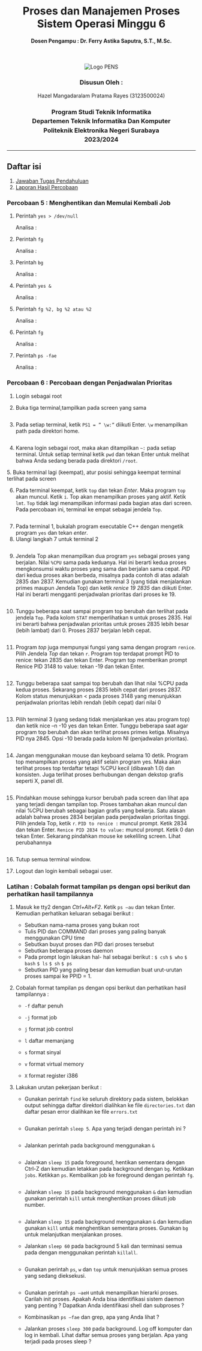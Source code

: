 <div align="center">
  <h1 style="font-weight: bold">Proses dan Manajemen Proses
Sistem Operasi Minggu 6</h1>
  <h4 style="text-align: center;">Dosen Pengampu : Dr. Ferry Astika Saputra, S.T., M.Sc.</h4>
</div>
<br />
<br />
<div align="center">
  <img src="https://upload.wikimedia.org/wikipedia/id/4/44/Logo_PENS.png" alt="Logo PENS">
  <h3 style="text-align: center;">Disusun Oleh : </h3>
  <p style="tex-align: center;">
    Hazel Mangadaralam Pratama Rayes (3123500024)<br>
  </p>
  <h3 style="text-align: center;line-height: 1.5">Program Studi Teknik Informatika<br>Departemen Teknik Informatika Dan Komputer<br>Politeknik Elektronika Negeri Surabaya<br>2023/2024</h3>
  <hr>
</div>

## Daftar isi

1. [Jawaban Tugas Pendahuluan](#tugas-pendahuluan)
2. [Laporan Hasil Percobaan](#percobaan)

### Percobaan 5 : Menghentikan dan Memulai Kembali Job

1. Perintah `yes > /dev/null`

    <img src="img/5_1.png" alt="">

   <br>
   Analisa :

   <br>

2. Perintah `fg`

    <img src="img/5_2.png" alt="">

   <br>
   Analisa :

   <br>

3. Perintah `bg`

    <img src="img/5_3.png" alt="">

   <br>
   Analisa :

   <br>

4. Perintah `yes &`

    <img src="img/5_4.png" alt="">

   <br>
   Analisa :

   <br>

5. Perintah `fg %2, bg %2 atau %2`

    <img src="img/5_5.png" alt="">

   <br>
   Analisa :

   <br>

6. Perintah `fg`

    <img src="img/5_6.png" alt="">

   <br>
   Analisa :

   <br>

7. Perintah `ps -fae`

    <img src="img/5_7.png" alt="">

   <br>
   Analisa :

   <br>

### Percobaan 6 : Percobaan dengan Penjadwalan Prioritas

1. Login sebagai root

2. Buka tiga terminal,tampilkan pada screen yang sama

   <img src="img/6_1.png" alt="">

   <br>

3. Pada setiap terminal, ketik `PS1 = ” \w:”` diikuti Enter. `\w` menampilkan path pada direktori home.

   <img src="img/6_2.png" alt="">

    <br>

4. Karena login sebagai root, maka akan ditampilkan `~:` pada setiap terminal. Untuk setiap terminal ketik `pwd` dan tekan Enter untuk melihat bahwa Anda sedang berada pada direktori `/root`.

<img src="img/6_3.png" alt="">

  <br>
5. Buka terminal lagi (keempat), atur posisi sehingga keempat terminal terlihat pada screen

   <img src="img/6_4.png" alt="">
  
  <br>

6. Pada terminal keempat, ketik `top` dan tekan _Enter_. Maka program `top` akan muncul. Ketik `i`. Top akan menampilkan proses yang aktif. Ketik `lmt`. `Top` tidak lagi menampilkan informasi pada bagian atas dari screen. Pada percobaan ini, terminal ke empat sebagai jendela `Top`.

  <img src="img/6_5.png" alt="">

  <br>
      <img src="img/6_51.png" alt="">
  
  <br>
      <img src="img/6_52.png" alt="">

7. Pada terminal 1, bukalah program executable C++ dengan mengetik program `yes` dan tekan _enter_.
8. Ulangi langkah 7 untuk terminal 2

<img src="img/6_6.png" alt="">

9. Jendela Top akan menampilkan dua program `yes` sebagai proses yang berjalan. Nilai `%CPU` sama pada keduanya. Hal ini berarti kedua proses mengkonsumsi waktu proses yang sama dan berjalan sama cepat. _PID_ dari kedua proses akan berbeda, misalnya pada contoh di atas adalah 2835 dan 2837. Kemudian gunakan terminal 3 (yang tidak menjalankan primes maupun Jendela Top) dan ketik _renice 19 2835_ dan diikuti Enter. Hal ini berarti mengganti penjadwalan prioritas dari proses ke 19.

 <img src="img/6_7.png" alt="">

10. Tunggu beberapa saat sampai program top berubah dan terlihat pada jendela `Top`. Pada kolom `STAT` memperlihatkan `N` untuk proses 2835. Hal ini berarti bahwa penjadwalan prioritas untuk proses 2835 lebih besar (lebih lambat) dari 0. Proses 2837 berjalan lebih cepat.

      <img src="img/6_8.png" alt="">

11. Program _top_ juga mempunyai fungsi yang sama dengan program `renice`. Pilih Jendela _Top_ dan tekan `r`. Program top terdapat prompt PID to renice: tekan 2835 dan tekan Enter. Program top memberikan prompt Renice PID 3148 to value: tekan -19 dan tekan Enter.

       <img src="img/6_9.png" alt="">
        
      <br>
      <img src="img/6_91.png" alt="">

12. Tunggu beberapa saat sampai top berubah dan lihat nilai %CPU pada kedua proses. Sekarang proses 2835 lebih cepat dari proses 2837. Kolom status menunjukkan < pada proses 3148 yang menunjukkan penjadwalan prioritas lebih rendah (lebih cepat) dari nilai 0

       <img src="img/6_9.png" alt="">

13. Pilih terminal 3 (yang sedang tidak menjalankan yes atau program top) dan ketik nice –n -10 yes dan tekan Enter. Tunggu beberapa saat agar program top berubah dan akan terlihat proses primes ketiga. Misalnya PID nya 2845. Opsi -10 berada pada kolom NI (penjadwalan prioritas).

       <img src="img/6_11.png" alt="">

14. Jangan menggunakan mouse dan keyboard selama 10 detik. Program top menampilkan proses yang aktif selain program yes. Maka akan terlihat proses top terdaftar tetapi %CPU kecil (dibawah 1.0) dan konsisten. Juga terlihat proses berhubungan dengan dekstop grafis seperti X, panel dll.

       <img src="img/6_12.png" alt="">

15. Pindahkan mouse sehingga kursor berubah pada screen dan lihat apa yang terjadi dengan tampilan top. Proses tambahan akan muncul dan nilai %CPU berubah sebagai bagian grafis yang bekerja. Satu alasan adalah bahwa proses 2834 berjalan pada penjadwalan prioritas tinggi. Pilih jendela Top, ketik `r`. `PID to renice :` muncul prompt. Ketik 2834 dan tekan Enter. `Renice PID 2834 to value:` muncul prompt. Ketik 0 dan tekan Enter. Sekarang pindahkan mouse ke sekeliling screen. Lihat perubahannya

       <img src="img/6_13.png" alt="">

       <br>
       <img src="img/6_131.png" alt="">
       
       <br>
       <img src="img/6_132.png" alt="">

16. Tutup semua terminal window.

17. Logout dan login kembali sebagai user.

### Latihan : Cobalah format tampilan ps dengan opsi berikut dan perhatikan hasil tampilannya

1. Masuk ke tty2 dengan _Ctrl+Alt+F2_. Ketik `ps –au` dan tekan Enter. Kemudian perhatikan keluaran sebagai berikut :

   - Sebutkan nama-nama proses yang bukan root
   - Tulis PID dan COMMAND dari proses yang paling banyak menggunakan CPU time
   - Sebutkan buyut proses dan PID dari proses tersebut
   - Sebutkan beberapa proses daemon
   - Pada prompt login lakukan hal- hal sebagai berikut :
     `$ csh`
     `$ who`
     `$ bash`
     `$ ls`
     `$ sh`
     `$ ps`
   - Sebutkan PID yang paling besar dan kemudian buat urut-urutan proses sampai ke PPID = 1.

2. Cobalah format tampilan ps dengan opsi berikut dan perhatikan hasil tampilannya :

   - `-f` daftar penuh
     <img src="img/2_1.png" alt="">

   - `-j` format job
     <img src="img/2_2.png" alt="">

   - `j` format job control
     <img src="img/2_3.png" alt="">

   - `l` daftar memanjang
     <img src="img/2_4.png" alt="">

   - `s` format sinyal
     <img src="img/2_5.png" alt="">

   - `v` format virtual memory
     <img src="img/2_6.png" alt="">

   - `X` format register i386
     <img src="img/2_7.png" alt="">

3. Lakukan urutan pekerjaan berikut :

   - Gunakan perintah `find` ke seluruh direktory pada sistem, belokkan output sehingga daftar direktori dialihkan ke file `directories.txt` dan daftar pesan error dialihkan ke file `errors.txt`

      <img src="img/3_1.png" alt="">

   - Gunakan perintah `sleep 5`. Apa yang terjadi dengan perintah ini ?

      <img src="img/3_2.png" alt="">

   - Jalankan perintah pada background menggunakan `&`

      <img src="img/3_3.png" alt="">

   - Jalankan `sleep 15` pada foreground, hentikan sementara dengan Ctrl-Z dan kemudian letakkan pada background dengan `bg`. Ketikkan `jobs`. Ketikkan `ps`. Kembalikan job ke foreground dengan perintah `fg`.

       <img src="img/3_4.png" alt="">

   - Jalankan `sleep 15` pada background menggunakan `&` dan kemudian gunakan perintah `kill` untuk menghentikan proses diikuti job number.

     <img src="img/3_5.png" alt="">


   - Jalankan `sleep 15` pada background menggunakan `&` dan kemudian gunakan `kill` untuk menghentikan sementara proses. Gunakan `bg` untuk melanjutkan menjalankan proses.
      <img src="img/3_6.png" alt="">


   - Jalankan `sleep 60` pada background 5 kali dan terminasi semua pada dengan menggunakan perintah `killall`.
      <img src="img/3_7.png" alt="">
      
      <img src="img/3_71.png" alt="">


   - Gunakan perintah `ps`, `w` dan `top` untuk menunjukkan semua proses yang sedang dieksekusi.
          <img src="img/3_8.png" alt="">
          
      <img src="img/3_81.png" alt="">


   - Gunakan perintah `ps –aeH` untuk menampilkan hierarki proses. Carilah init proses. Apakah Anda bisa identifikasi sistem daemon yang penting ? Dapatkan Anda identifikasi shell dan subproses ?
         <img src="img/3_9.png" alt="">


   - Kombinasikan `ps –fae` dan grep, apa yang Anda lihat ?
          <img src="img/3_10.png" alt="">


   - Jalankan proses `sleep 300` pada background. Log off komputer dan log in kembali. Lihat daftar semua proses yang berjalan. Apa yang terjadi pada proses sleep ?

     <img src="img/3_11.png" alt="">






